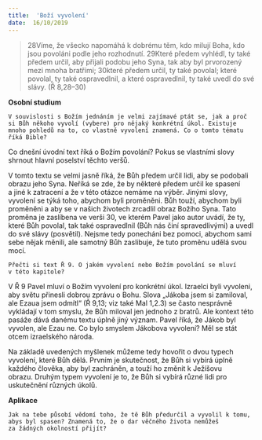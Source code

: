 ```yaml
---
title:  'Boží vyvolení'
date:  16/10/2019
---
```


> <p></p>
> 28Víme, že všecko napomáhá k dobrému těm, kdo milují Boha, kdo jsou povoláni podle jeho rozhodnutí. 29Které předem vyhlédl, ty také předem určil, aby přijali podobu jeho Syna, tak aby byl prvorozený mezi mnoha bratřími; 30které předem určil, ty také povolal; které povolal, ty také ospravedlnil, a které ospravedlnil, ty také uvedl do své slávy. (Ř 8,28–30)

**Osobní studium**

`V souvislosti s Božím jednáním je velmi zajímavé ptát se, jak a proč si Bůh někoho vyvolí (vybere) pro nějaký konkrétní úkol. Existuje mnoho pohledů na to, co vlastně vyvolení znamená. Co o tomto tématu říká Bible?`

Co dnešní úvodní text říká o Božím povolání? Pokus se vlastními slovy shrnout hlavní poselství těchto veršů.

V tomto textu se velmi jasně říká, že Bůh předem určil lidi, aby se podobali obrazu jeho Syna. Neříká se zde, že by některé předem určil ke spasení a jiné k zatracení a že v této otázce nemáme na výběr. Jinými slovy, vyvolení se týká toho, abychom byli proměněni. Bůh touží, abychom byli proměněni a aby se v našich životech zrcadlil obraz Božího Syna. Tato proměna je zaslíbena ve verši 30, ve kterém Pavel jako autor uvádí, že ty, které Bůh povolal, tak také ospravedlnil (Bůh nás činí spravedlivými) a uvedl do své slávy (posvětil). Nejsme tedy ponecháni bez pomoci, abychom sami sebe nějak měnili, ale samotný Bůh zaslibuje, že tuto proměnu udělá svou mocí.

`Přečti si text Ř 9. O jakém vyvolení nebo Božím povolání se mluví v této kapitole?`

V Ř 9 Pavel mluví o Božím vyvolení pro konkrétní úkol. Izraelci byli vyvoleni, aby světu přinesli dobrou zprávu o Bohu. Slova „Jákoba jsem si zamiloval, ale Ezaua jsem odmítl“ (Ř 9,13; viz také Mal 1,2.3) se často nesprávně vykládají v tom smyslu, že Bůh miloval jen jednoho z bratrů. Ale kontext této pasáže dává danému textu úplně jiný význam. Pavel říká, že Jákob byl vyvolen, ale Ezau ne. Co bylo smyslem Jákobova vyvolení? Měl se stát otcem izraelského národa.

Na základě uvedených myšlenek můžeme tedy hovořit o dvou typech vyvolení, které Bůh dělá. Prvním je skutečnost, že Bůh si vybírá úplně každého člověka, aby byl zachráněn, a touží ho změnit k Ježíšovu obrazu. Druhým typem vyvolení je to, že Bůh si vybírá různé lidi pro uskutečnění různých úkolů.

**Aplikace**

`Jak na tebe působí vědomí toho, že tě Bůh předurčil a vyvolil k tomu, abys byl spasen? Znamená to, že o dar věčného života nemůžeš za žádných okolností přijít?`